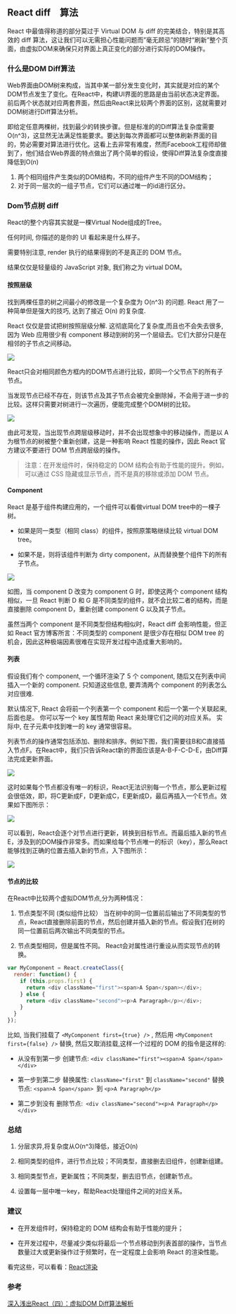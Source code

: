 ## React diff　算法

React 中最值得称道的部分莫过于 Virtual DOM 与 diff 的完美结合，特别是其高效的 diff 算法，这让我们可以无需担心性能问题而”毫无顾忌”的随时“刷新”整个页面，由虚拟DOM来确保只对界面上真正变化的部分进行实际的DOM操作。

### 什么是DOM Diff算法

Web界面由DOM树来构成，当其中某一部分发生变化时，其实就是对应的某个DOM节点发生了变化。在React中，构建UI界面的思路是由当前状态决定界面。前后两个状态就对应两套界面，然后由React来比较两个界面的区别，这就需要对DOM树进行Diff算法分析。

即给定任意两棵树，找到最少的转换步骤。但是标准的的Diff算法复杂度需要O(n^3)，这显然无法满足性能要求。要达到每次界面都可以整体刷新界面的目的，势必需要对算法进行优化。这看上去非常有难度，然而Facebook工程师却做到了，他们结合Web界面的特点做出了两个简单的假设，使得Diff算法复杂度直接降低到O(n)

1. 两个相同组件产生类似的DOM结构，不同的组件产生不同的DOM结构；
2. 对于同一层次的一组子节点，它们可以通过唯一的id进行区分。

### Dom节点树 diff

React的整个内容其实就是一棵Virtual Node组成的Tree。

任何时间, 你描述的是你的 UI 看起来是什么样子。

需要特别注意, render 执行的结果得到的不是真正的 DOM 节点。

结果仅仅是轻量级的 JavaScript 对象, 我们称之为 virtual DOM。

#### 按照层级

找到两棵任意的树之间最小的修改是一个复杂度为 O(n^3) 的问题.
React 用了一种简单但是强大的技巧, 达到了接近 O(n) 的复杂度.

React 仅仅是尝试把树按照层级分解. 这彻底简化了复杂度,而且也不会失去很多, 因为 Web 应用很少有 component 移动到树的另一个层级去。它们大部分只是在相邻的子节点之间移动。

![](/image/5-1-1.png)

React只会对相同颜色方框内的DOM节点进行比较，即同一个父节点下的所有子节点。

当发现节点已经不存在，则该节点及其子节点会被完全删除掉，不会用于进一步的比较。这样只需要对树进行一次遍历，便能完成整个DOM树的比较。

![](/image/5-1-2.png)

由此可发现，当出现节点跨层级移动时，并不会出现想象中的移动操作，而是以 A 为根节点的树被整个重新创建，这是一种影响 React 性能的操作，因此 React 官方建议不要进行 DOM 节点跨层级的操作。

> 注意：在开发组件时，保持稳定的 DOM 结构会有助于性能的提升。例如，可以通过 CSS 隐藏或显示节点，而不是真的移除或添加 DOM 节点。



#### Component

React 是基于组件构建应用的，一个组件可以看做virtual DOM tree中的一棵子树。

- 如果是同一类型（相同 class）的组件，按照原策略继续比较 virtual DOM tree。

- 如果不是，则将该组件判断为 dirty component，从而替换整个组件下的所有子节点。

![](/image/5-1-3.png)

如图，当 component D 改变为 component G 时，即使这两个 component 结构相似，一旦 React 判断 D 和 G 是不同类型的组件，就不会比较二者的结构，而是直接删除 component D，重新创建 component G 以及其子节点。

虽然当两个 component 是不同类型但结构相似时，React diff 会影响性能，但正如 React 官方博客所言：不同类型的 component 是很少存在相似 DOM tree 的机会，因此这种极端因素很难在实现开发过程中造成重大影响的。


#### 列表

假设我们有个 component, 一个循环渲染了 5 个 component,
随后又在列表中间插入一个新的 component.
只知道这些信息, 要弄清两个 component 的列表怎么对应很难.

默认情况下, React 会将前一个列表第一个 component 和后一个第一个关联起来, 后面也是。
你可以写一个 key 属性帮助 React 来处理它们之间的对应关系。
实际中, 在子元素中找到唯一的 key 通常很容易。

列表节点的操作通常包括添加、删除和排序。例如下图，我们需要往B和C直接插入节点F。在React中，我们只告诉React新的界面应该是A-B-F-C-D-E，由Diff算法完成更新界面。

![](/image/5-1-4.png)


这时如果每个节点都没有唯一的标识，React无法识别每一个节点，那么更新过程会很低效，即，将C更新成F，D更新成C，E更新成D，最后再插入一个E节点。效果如下图所示：

![](/image/5-1-5.png)

可以看到，React会逐个对节点进行更新，转换到目标节点。而最后插入新的节点E，涉及到的DOM操作非常多。而如果给每个节点唯一的标识（key），那么React能够找到正确的位置去插入新的节点，入下图所示：

![](/image/5-1-6.png)

#### 节点的比较

在React中比较两个虚拟DOM节点,分为两种情况：

1. 节点类型不同 (类似组件比较）
当在树中的同一位置前后输出了不同类型的节点，React直接删除前面的节点，然后创建并插入新的节点。假设我们在树的同一位置前后两次输出不同类型的节点。

2. 节点类型相同，但是属性不同。
React会对属性进行重设从而实现节点的转换。

```javascript
var MyComponent = React.createClass({
  render: function() {
    if (this.props.first) {
      return <div className="first"><span>A Span</span></div>;
    } else {
      return <div className="second"><p>A Paragraph</p></div>;
    }
  }
});
```

比如, 当我们挂载了 `<MyComponent first={true} />`
, 然后用 `<MyComponent first={false} />` 替换, 然后又取消挂载,这样一个过程的 DOM 的指令是这样的:

- 从没有到第一步
创建节点: `<div className="first"><span>A Span</span></div>`

- 第一步到第二步
替换属性: `className="first"` 到 `className="second"`
替换节点: `<span>A Span</span> `到 `<p>A Paragraph</p>`

- 第二步到没有
删除节点:` <div className="second"><p>A Paragraph</p></div>`

### 总结

1. 分层求异,将复杂度从O(n^3)降低，接近O(n)

2. 相同类型的组件，进行节点比较；不同类型，直接删去旧组件，创建新组建。

3. 相同类型节点，更新属性；不同类型，删去旧节点，创建新节点。

4. 设置每一层中唯一key，帮助React处理组件之间的对应关系。

### 建议
- 在开发组件时，保持稳定的 DOM 结构会有助于性能的提升；

- 在开发过程中，尽量减少类似将最后一个节点移动到列表首部的操作，当节点数量过大或更新操作过于频繁时，在一定程度上会影响 React 的渲染性能。

看完这些，可以看看：[React渲染](./React-render.md)

### 参考
[]()
[]()
[深入浅出React（四）：虚拟DOM Diff算法解析](http://www.infoq.com/cn/articles/react-dom-diff/)
